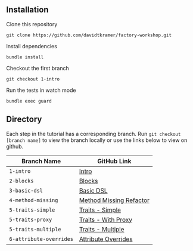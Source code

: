 ## Installation

Clone this repository

```
git clone https://github.com/davidtkramer/factory-workshop.git
```

Install dependencies

```
bundle install
```

Checkout the first branch

```
git checkout 1-intro
```

Run the tests in watch mode

```
bundle exec guard
```

## Directory

Each step in the tutorial has a corresponding branch. Run `git checkout [branch name]` to view the branch locally or use the links below to view on github.

| Branch Name | GitHub Link |
| --- | --- |
| `1-intro` | [Intro](https://github.com/davidtkramer/factory-workshop/tree/1-intro) |
| `2-blocks` | [Blocks](https://github.com/davidtkramer/factory-workshop/tree/2-blocks) |
| `3-basic-dsl` | [Basic DSL](https://github.com/davidtkramer/factory-workshop/tree/3-basic-dsl) |
| `4-method-missing` | [Method Missing Refactor](https://github.com/davidtkramer/ts-react-tutorial/tree/4-method-missing) |
| `5-traits-simple` | [Traits - Simple](https://github.com/davidtkramer/ts-react-tutorial/tree/5-traits-simple) |
| `5-traits-proxy` | [Traits - With Proxy](https://github.com/davidtkramer/ts-react-tutorial/tree/5-traits-proxy) |
| `5-traits-multiple` | [Traits - Multiple](https://github.com/davidtkramer/ts-react-tutorial/tree/5-traits-multiple) |
| `6-attribute-overrides` | [Attribute Overrides](https://github.com/davidtkramer/ts-react-tutorial/tree/6-attribute-overrides) |
